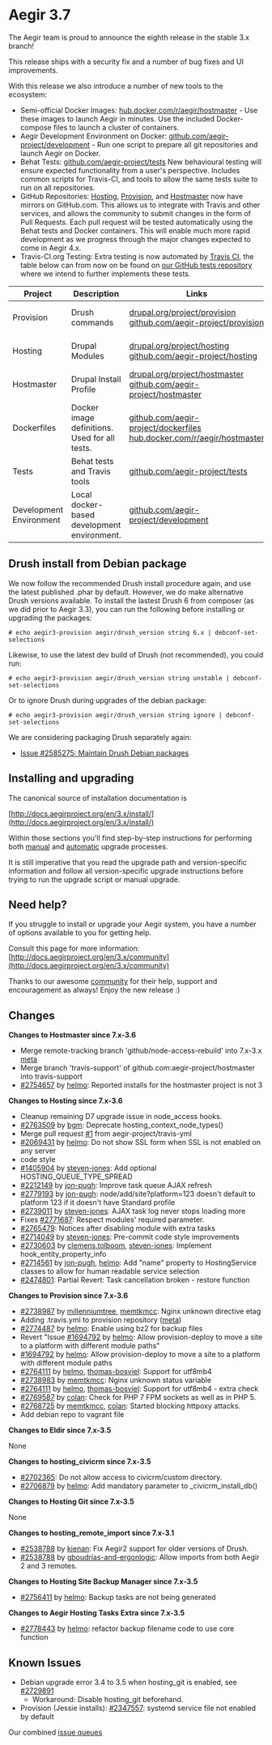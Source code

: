Aegir 3.7
=========

The Aegir team is proud to announce the eighth release in the stable 3.x branch!

This release ships with a security fix and a number of bug fixes and UI improvements.

With this release we also introduce a number of new tools to the ecosystem:

- Semi-official Docker Images: [hub.docker.com/r/aegir/hostmaster](https://hub.docker.com/r/aegir/hostmaster) - Use these images to launch Aegir in minutes. Use the included Docker-compose files to launch a cluster of containers. 
- Aegir Development Environment on Docker: [github.com/aegir-project/development](http://github.com/aegir-project/development) - Run one script to prepare all git repositories and launch Aegir on Docker.
- Behat Tests: [github.com/aegir-project/tests](http://github.com/aegir-project/tests) New behavioural testing will ensure expected functionality from a user's perspective. Includes common scripts for Travis-CI, and tools to allow the same tests suite to run on all repositories. 
- GitHub Repositories: [Hosting](http://github.com/aegir-project/hosting), [Provision](http://github.com/aegir-project/provision), and [Hostmaster](http://github.com/aegir-project/provision) now have mirrors on GitHub.com. This allows us to integrate with Travis and other services, and allows the community to submit changes in the form of Pull Requests.  Each pull request will be tested automatically using the Behat tests and Docker containers. This will enable much more rapid development as we progress through the major changes expected to come in Aegir 4.x. 
- Travis-CI.org Testing: Extra testing is now automated by [Travis CI](https://travis-ci.org/aegir-project), the table below can from now on be found on [our GitHub tests repository](https://github.com/aegir-project/tests/) where we intend to further implements these tests.

| Project   | Description | Links | Status |
|-----------|------------ |-------------------|--------|
| Provision | Drush commands | [drupal.org/project/provision](https://www.drupal.org/project/provision) <br /> [github.com/aegir-project/provision](https://github.com/aegir-project/provision) | [![Build Status](https://travis-ci.org/aegir-project/provision.svg?branch=7.x-3.x)](https://travis-ci.org/aegir-project/provision) |
| Hosting | Drupal Modules| [drupal.org/project/hosting](https://www.drupal.org/project/hosting) <br /> [github.com/aegir-project/hosting](https://github.com/aegir-project/hosting) | [![Build Status](https://travis-ci.org/aegir-project/hosting.svg?branch=7.x-3.x)](https://travis-ci.org/aegir-project/hosting) |
| Hostmaster | Drupal Install Profile |[drupal.org/project/hostmaster](https://www.drupal.org/project/hostmaster) <br /> [github.com/aegir-project/hostmaster](https://github.com/aegir-project/hostmaster) | [![Build Status](https://travis-ci.org/aegir-project/hostmaster.svg?branch=7.x-3.x)](https://travis-ci.org/aegir-project/hostmaster) |
| Dockerfiles | Docker image definitions. Used for all tests. | [github.com/aegir-project/dockerfiles](https://github.com/aegir-project/dockerfiles)<br /> [hub.docker.com/r/aegir/hostmaster](https://hub.docker.com/r/aegir/hostmaster) | [![Build Status](https://travis-ci.org/aegir-project/dockerfiles.svg?branch=master)](https://travis-ci.org/aegir-project/dockerfiles) |
| Tests | Behat tests and Travis tools | [github.com/aegir-project/tests](https://github.com/aegir-project/tests) | [![Build Status](https://travis-ci.org/aegir-project/tests.svg?branch=master)](https://travis-ci.org/aegir-project/tests) |
| Development Environment | Local docker-based development environment. | [github.com/aegir-project/development](https://github.com/aegir-project/development) | [![Build Status](https://travis-ci.org/aegir-project/development.svg?branch=master)](https://travis-ci.org/aegir-project/development) |



Drush install from Debian package
---------------------------------

We now follow the recommended Drush install procedure again, and use the latest published .phar by default. However, we do make alternative Drush versions available. To install the lastest Drush 6 from composer (as we did prior to Aegir 3.3), you can run the following before installing or upgrading the packages:

    # echo aegir3-provision aegir/drush_version string 6.x | debconf-set-selections

Likewise, to use the latest dev build of Drush (not recommended), you could run:

    # echo aegir3-provision aegir/drush_version string unstable | debconf-set-selections

Or to ignore Drush during upgrades of the debian package:

    # echo aegir3-provision aegir/drush_version string ignore | debconf-set-selections


We are considering packaging Drush separately again:

* [Issue #2585275: Maintain Drush Debian packages](https://www.drupal.org/node/2585275)

Installing and upgrading
------------------------

The canonical source of installation documentation is

[http://docs.aegirproject.org/en/3.x/install/](http://docs.aegirproject.org/en/3.x/install/)

Within those sections you'll find step-by-step instructions for performing both [manual](/install/upgrade/#manual-upgrade) and [automatic](/install/upgrade/#upgrades-with-upgradesh-script) upgrade processes.

It is still imperative that you read the upgrade path and version-specific information and follow all version-specific upgrade instructions before trying to run the upgrade script or manual upgrade.


Need help?
----------

If you struggle to install or upgrade your Aegir system, you have a number of options available to you for getting help.

Consult this page for more information: [http://docs.aegirproject.org/en/3.x/community](http://docs.aegirproject.org/en/3.x/community)

Thanks to our awesome [community](http://community.aegirproject.org) for their help, support and encouragement as always! Enjoy the new release :)


Changes
-------

**Changes to Hostmaster since 7.x-3.6**

* Merge remote-tracking branch 'github/node-access-rebuild' into 7.x-3.x [meta](https://www.drupal.org/node/2778447)
* Merge branch 'travis-support' of github.com:aegir-project/hostmaster into travis-support
* [#2754657](https://www.drupal.org/node/2754657) by [helmo](https://www.drupal.org/u/helmo): Reported installs for the hostmaster project is not 3


**Changes to Hosting since 7.x-3.6**


* Cleanup remaining D7 upgrade issue in node_access hooks.
* [#2763509](https://www.drupal.org/node/2763509) by [bgm](https://www.drupal.org/u/bgm): Deprecate hosting_context_node_types()
* Merge pull request [#1](https://github.com/aegir-project/hosting/pull/1) from aegir-project/travis-yml
* [#2069431](https://www.drupal.org/node/2069431) by [helmo](https://www.drupal.org/u/helmo): Do not show SSL form when SSL is not enabled on any server
* code style
* [#1405904](https://www.drupal.org/node/1405904) by [steven-jones](https://www.drupal.org/u/steven-jones): Add optional HOSTING_QUEUE_TYPE_SPREAD
* [#2212149](https://www.drupal.org/node/2212149) by [jon-pugh](https://www.drupal.org/u/jon-pugh): Improve task queue AJAX refresh
* [#2779193](https://www.drupal.org/node/2779193) by [jon-pugh](https://www.drupal.org/u/jon-pugh): node/add/site?platform=123 doesn't default to platform 123 if it doesn't have Standard profile
* [#2739011](https://www.drupal.org/node/2739011) by [steven-jones](https://www.drupal.org/u/steven-jones): AJAX task log never stops loading more
* Fixes [#2771687](https://www.drupal.org/node/2771687): Respect modules' required parameter.
* [#2765479](https://www.drupal.org/node/2765479): Notices after disabling module with extra tasks
* [#2714049](https://www.drupal.org/node/2714049) by [steven-jones](https://www.drupal.org/u/steven-jones): Pre-commit code style improvements
* [#2730603](https://www.drupal.org/node/2730603) by [clemens.tolboom](https://www.drupal.org/u/clemens.tolboom), [steven-jones](https://www.drupal.org/u/steven-jones): Implement hook_entity_property_info
* [#2714561](https://www.drupal.org/node/2714561) by [jon-pugh](https://www.drupal.org/u/jon-pugh), [helmo](https://www.drupal.org/u/helmo): Add "name" property to HostingService classes to allow for human readable service selection
* [#2474801](https://www.drupal.org/node/2474801): Partial Revert: Task cancellation broken - restore function




**Changes to Provision since 7.x-3.6**

* [#2738987](https://www.drupal.org/node/2738987) by [millenniumtree](https://www.drupal.org/u/millenniumtree), [memtkmcc](https://www.drupal.org/u/memtkmcc): Nginx unknown directive etag
* Adding .travis.yml to provision repository ([meta](https://www.drupal.org/node/2778447))
* [#2774487](https://www.drupal.org/node/2774487) by [helmo](https://www.drupal.org/u/helmo): Enable using bz2 for backup files
* Revert "Issue [#1694792](https://www.drupal.org/node/1694792) by [helmo](https://www.drupal.org/u/helmo): Allow provision-deploy to move a site to a platform with different module paths"
* [#1694792](https://www.drupal.org/node/1694792) by [helmo](https://www.drupal.org/u/helmo): Allow provision-deploy to move a site to a platform with different module paths
* [#2764111](https://www.drupal.org/node/2764111) by [helmo](https://www.drupal.org/u/helmo), [thomas-bosviel](https://www.drupal.org/u/thomas-bosviel): Support for utf8mb4
* [#2738983](https://www.drupal.org/node/2738983) by [memtkmcc](https://www.drupal.org/u/memtkmcc): Nginx unknown status variable
* [#2764111](https://www.drupal.org/node/2764111) by [helmo](https://www.drupal.org/u/helmo), [thomas-bosviel](https://www.drupal.org/u/thomas-bosviel): Support for utf8mb4 - extra check
* [#2769587](https://www.drupal.org/node/2769587) by [colan](https://www.drupal.org/u/colan): Check for PHP 7 FPM sockets as well as in PHP 5.
* [#2768725](https://www.drupal.org/node/2768725) by [memtkmcc](https://www.drupal.org/u/memtkmcc), [colan](https://www.drupal.org/u/colan): Started blocking httpoxy attacks.
* Add debian repo to vagrant file


**Changes to Eldir since 7.x-3.5**

None

**Changes to hosting_civicrm since 7.x-3.5**

* [#2702365](https://www.drupal.org/node/2702365): Do not allow access to civicrm/custom directory.
* [#2706879](https://www.drupal.org/node/2706879) by [helmo](https://www.drupal.org/u/helmo): Add mandatory parameter to _civicrm_install_db()

**Changes to Hosting Git since 7.x-3.5**

None


**Changes to hosting_remote_import since 7.x-3.1**

* [#2538788](https://www.drupal.org/node/2538788) by [kienan](https://www.drupal.org/u/kienan): Fix Aegir2 support for older versions of Drush.
* [#2538788](https://www.drupal.org/node/2538788) by [gboudrias-and-ergonlogic](https://www.drupal.org/u/gboudrias-and-ergonlogic): Allow imports from both Aegir 2 and 3 remotes.

**Changes to Hosting Site Backup Manager since 7.x-3.5**

* [#2756411](https://www.drupal.org/node/2756411) by [helmo](https://www.drupal.org/u/helmo): Backup tasks are not being generated


**Changes to Aegir Hosting Tasks Extra since 7.x-3.5**

* [#2778443](https://www.drupal.org/node/2778443) by [helmo](https://www.drupal.org/u/helmo): refactor backup filename code to use core function


Known Issues
------------
* Debian upgrade error 3.4 to 3.5 when hosting_git is enabled, see [#2729891](https://www.drupal.org/node/2729891#comment-11211735)
    * Workaround: Disable hosting_git beforehand.
* Provision (Jessie installs): [#2347557](https://www.drupal.org/node/2347557): systemd service file not enabled by default


Our combined [issue queues](https://www.drupal.org/project/issues?projects=provision%2C+hosting%2C+eldir%2C+Hostmaster+%28Aegir%29%2C+Aegir+Hosting+Git%2C+Aegir+Hosting+tasks+extra%2C+Aegir+Hosting+Logs%2C+Hosting+Site+Backup+Manager)
